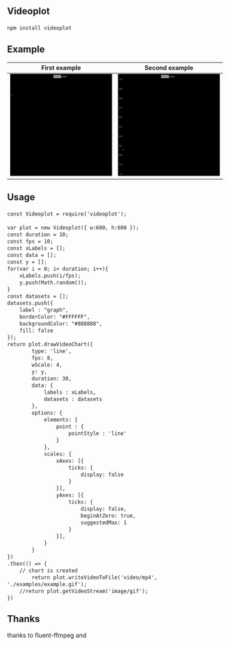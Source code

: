 ## Videoplot

```bash
npm install videoplot
```

## Example
| First example | Second example |
|---|---|
|![Example video](./examples/example.gif)| ![Example video](./examples/example2.gif)|


## Usage

```
const Videoplot = require('videoplot');

var plot = new Videoplot({ w:600, h:600 });
const duration = 10;
const fps = 10;
const xLabels = [];
const data = [];
const y = [];
for(var i = 0; i< duration; i++){
	xLabels.push(i/fps);
	y.push(Math.random());
}
const datasets = [];
datasets.push({
	label : "graph",
	borderColor: "#FFFFFF",
	backgroundColor: "#888888",
	fill: false
});
return plot.drawVideoChart({
		type: 'line',
		fps: 8,
		wScale: 4,
		y: y,
		duration: 30,
		data: {
			labels : xLabels,
			datasets : datasets
		},
		options: {
			elements: {
				point : {
					pointStyle : 'line'
				}
			},
			scales: {
				xAxes: [{
					ticks: {
						display: false
					}
				}],
				yAxes: [{
					ticks: {
						display: false,
						beginAtZero: true,
						suggestedMax: 1
					}
				}],
			}
		}
})
.then(() => {
    // chart is created
		return plot.writeVideoToFile('video/mp4', './examples/example.gif');
    //return plot.getVideoStream('image/gif');
})
```

## Thanks

thanks to fluent-ffmpeg and
